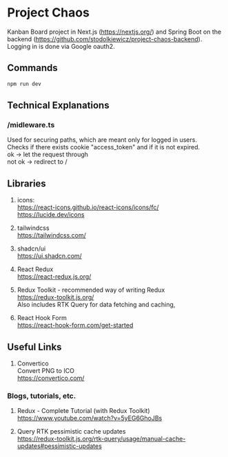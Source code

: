 # Project Chaos

Kanban Board project in Next.js (https://nextjs.org/) and Spring Boot on the backend (https://github.com/stodolkiewicz/project-chaos-backend). Logging in is done via Google oauth2.

## Commands

```bash
npm run dev
```

## Technical Explanations

### /midleware.ts

Used for securing paths, which are meant only for logged in users.  
Checks if there exists cookie "access_token" and if it is not expired.  
ok -> let the request through  
not ok -> redirect to /

## Libraries

1. icons:  
   https://react-icons.github.io/react-icons/icons/fc/  
   https://lucide.dev/icons

2. tailwindcss  
   https://tailwindcss.com/

3. shadcn/ui  
   https://ui.shadcn.com/

4. React Redux  
   https://react-redux.js.org/

5. Redux Toolkit - recommended way of writing Redux  
   https://redux-toolkit.js.org/  
   Also includes RTK Query for data fetching and caching,

6. React Hook Form  
   https://react-hook-form.com/get-started

## Useful Links

1. Convertico  
   Convert PNG to ICO  
   https://convertico.com/

### Blogs, tutorials, etc.

1. Redux - Complete Tutorial (with Redux Toolkit)
   https://www.youtube.com/watch?v=5yEG6GhoJBs

2. Query RTK pessimistic cache updates  
   https://redux-toolkit.js.org/rtk-query/usage/manual-cache-updates#pessimistic-updates
